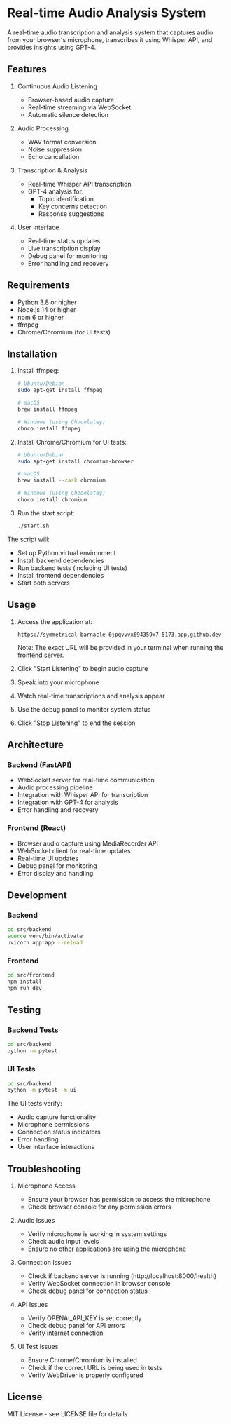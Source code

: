 # Real-time Audio Analysis System

A real-time audio transcription and analysis system that captures audio from your browser's microphone, transcribes it using Whisper API, and provides insights using GPT-4.

## Features

1. Continuous Audio Listening
   - Browser-based audio capture
   - Real-time streaming via WebSocket
   - Automatic silence detection

2. Audio Processing
   - WAV format conversion
   - Noise suppression
   - Echo cancellation

3. Transcription & Analysis
   - Real-time Whisper API transcription
   - GPT-4 analysis for:
     - Topic identification
     - Key concerns detection
     - Response suggestions

4. User Interface
   - Real-time status updates
   - Live transcription display
   - Debug panel for monitoring
   - Error handling and recovery

## Requirements

- Python 3.8 or higher
- Node.js 14 or higher
- npm 6 or higher
- ffmpeg
- Chrome/Chromium (for UI tests)

## Installation

1. Install ffmpeg:
   ```bash
   # Ubuntu/Debian
   sudo apt-get install ffmpeg

   # macOS
   brew install ffmpeg

   # Windows (using Chocolatey)
   choco install ffmpeg
   ```

2. Install Chrome/Chromium for UI tests:
   ```bash
   # Ubuntu/Debian
   sudo apt-get install chromium-browser

   # macOS
   brew install --cask chromium

   # Windows (using Chocolatey)
   choco install chromium
   ```

3. Run the start script:
   ```bash
   ./start.sh
   ```

The script will:
- Set up Python virtual environment
- Install backend dependencies
- Run backend tests (including UI tests)
- Install frontend dependencies
- Start both servers

## Usage

1. Access the application at:
   ```
   https://symmetrical-barnacle-6jpqvvvx694359x7-5173.app.github.dev
   ```
   Note: The exact URL will be provided in your terminal when running the frontend server.

2. Click "Start Listening" to begin audio capture
3. Speak into your microphone
4. Watch real-time transcriptions and analysis appear
5. Use the debug panel to monitor system status
6. Click "Stop Listening" to end the session

## Architecture

### Backend (FastAPI)
- WebSocket server for real-time communication
- Audio processing pipeline
- Integration with Whisper API for transcription
- Integration with GPT-4 for analysis
- Error handling and recovery

### Frontend (React)
- Browser audio capture using MediaRecorder API
- WebSocket client for real-time updates
- Real-time UI updates
- Debug panel for monitoring
- Error display and handling

## Development

### Backend
```bash
cd src/backend
source venv/bin/activate
uvicorn app:app --reload
```

### Frontend
```bash
cd src/frontend
npm install
npm run dev
```

## Testing

### Backend Tests
```bash
cd src/backend
python -m pytest
```

### UI Tests
```bash
cd src/backend
python -m pytest -m ui
```

The UI tests verify:
- Audio capture functionality
- Microphone permissions
- Connection status indicators
- Error handling
- User interface interactions

## Troubleshooting

1. Microphone Access
   - Ensure your browser has permission to access the microphone
   - Check browser console for any permission errors

2. Audio Issues
   - Verify microphone is working in system settings
   - Check audio input levels
   - Ensure no other applications are using the microphone

3. Connection Issues
   - Check if backend server is running (http://localhost:8000/health)
   - Verify WebSocket connection in browser console
   - Check debug panel for connection status

4. API Issues
   - Verify OPENAI_API_KEY is set correctly
   - Check debug panel for API errors
   - Verify internet connection

5. UI Test Issues
   - Ensure Chrome/Chromium is installed
   - Check if the correct URL is being used in tests
   - Verify WebDriver is properly configured

## License

MIT License - see LICENSE file for details
